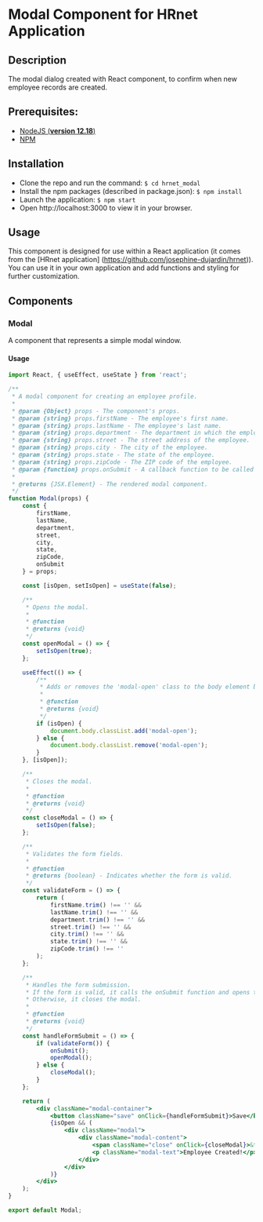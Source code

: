 # Modal Component for HRnet Application

## Description
The modal dialog created with React component, to confirm when new employee records are created.

## Prerequisites:

- [NodeJS (**version 12.18**)](https://nodejs.org/en/)
- [NPM](https://www.npmjs.com/)

## Installation
- Clone the repo and run the command: `$ cd hrnet_modal`
- Install the npm packages (described in package.json): `$ npm install`
- Launch the application: `$ npm start`
- Open http://localhost:3000 to view it in your browser.

## Usage
This component is designed for use within a React application (it comes from the [HRnet application] (https://github.com/josephine-dujardin/hrnet)).
You can use it in your own application and add functions and styling for further customization.

## Components

### Modal
A component that represents a simple modal window.

#### Usage
```jsx
import React, { useEffect, useState } from 'react';

/**
 * A modal component for creating an employee profile.
 *
 * @param {Object} props - The component's props.
 * @param {string} props.firstName - The employee's first name.
 * @param {string} props.lastName - The employee's last name.
 * @param {string} props.department - The department in which the employee works.
 * @param {string} props.street - The street address of the employee.
 * @param {string} props.city - The city of the employee.
 * @param {string} props.state - The state of the employee.
 * @param {string} props.zipCode - The ZIP code of the employee.
 * @param {function} props.onSubmit - A callback function to be called on form submission.
 *
 * @returns {JSX.Element} - The rendered modal component.
 */
function Modal(props) {
    const {
        firstName,
        lastName,
        department,
        street,
        city,
        state,
        zipCode,
        onSubmit
    } = props;

    const [isOpen, setIsOpen] = useState(false);

    /**
     * Opens the modal.
     *
     * @function
     * @returns {void}
     */
    const openModal = () => {
        setIsOpen(true);
    };

    useEffect(() => {
        /**
         * Adds or removes the 'modal-open' class to the body element based on the modal state.
         *
         * @function
         * @returns {void}
         */
        if (isOpen) {
            document.body.classList.add('modal-open');
        } else {
            document.body.classList.remove('modal-open');
        }
    }, [isOpen]);

    /**
     * Closes the modal.
     *
     * @function
     * @returns {void}
     */
    const closeModal = () => {
        setIsOpen(false);
    };

    /**
     * Validates the form fields.
     *
     * @function
     * @returns {boolean} - Indicates whether the form is valid.
     */
    const validateForm = () => {
        return (
            firstName.trim() !== '' &&
            lastName.trim() !== '' &&
            department.trim() !== '' &&
            street.trim() !== '' &&
            city.trim() !== '' &&
            state.trim() !== '' &&
            zipCode.trim() !== ''
        );
    };

    /**
     * Handles the form submission.
     * If the form is valid, it calls the onSubmit function and opens the modal.
     * Otherwise, it closes the modal.
     *
     * @function
     * @returns {void}
     */
    const handleFormSubmit = () => {
        if (validateForm()) {
            onSubmit();
            openModal();
        } else {
            closeModal();
        }
    };

    return (
        <div className="modal-container">
            <button className="save" onClick={handleFormSubmit}>Save</button>
            {isOpen && (
                <div className="modal">
                    <div className="modal-content">
                        <span className="close" onClick={closeModal}>&times;</span>
                        <p className="modal-text">Employee Created!</p>
                    </div>
                </div>
            )}
        </div>
    );
}

export default Modal;

